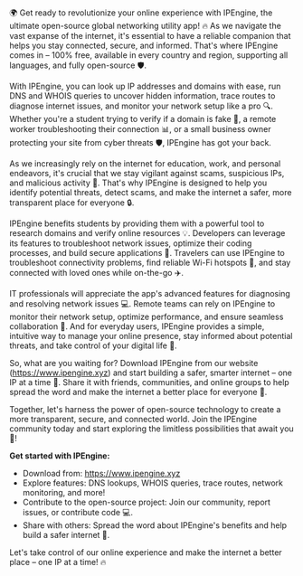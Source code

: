 🌍 Get ready to revolutionize your online experience with IPEngine, the ultimate open-source global networking utility app! 🔥 As we navigate the vast expanse of the internet, it's essential to have a reliable companion that helps you stay connected, secure, and informed. That's where IPEngine comes in – 100% free, available in every country and region, supporting all languages, and fully open-source 🛡️.

With IPEngine, you can look up IP addresses and domains with ease, run DNS and WHOIS queries to uncover hidden information, trace routes to diagnose internet issues, and monitor your network setup like a pro 🔍. Whether you're a student trying to verify if a domain is fake 💸, a remote worker troubleshooting their connection 📊, or a small business owner protecting your site from cyber threats 🛡️, IPEngine has got your back.

As we increasingly rely on the internet for education, work, and personal endeavors, it's crucial that we stay vigilant against scams, suspicious IPs, and malicious activity 🚀. That's why IPEngine is designed to help you identify potential threats, detect scams, and make the internet a safer, more transparent place for everyone 🔒.

IPEngine benefits students by providing them with a powerful tool to research domains and verify online resources 💡. Developers can leverage its features to troubleshoot network issues, optimize their coding processes, and build secure applications 🔧. Travelers can use IPEngine to troubleshoot connectivity problems, find reliable Wi-Fi hotspots 📱, and stay connected with loved ones while on-the-go ✈️.

IT professionals will appreciate the app's advanced features for diagnosing and resolving network issues 💻. Remote teams can rely on IPEngine to monitor their network setup, optimize performance, and ensure seamless collaboration 🤝. And for everyday users, IPEngine provides a simple, intuitive way to manage your online presence, stay informed about potential threats, and take control of your digital life 💪.

So, what are you waiting for? Download IPEngine from our website (https://www.ipengine.xyz) and start building a safer, smarter internet – one IP at a time 🚀. Share it with friends, communities, and online groups to help spread the word and make the internet a better place for everyone 👫.

Together, let's harness the power of open-source technology to create a more transparent, secure, and connected world. Join the IPEngine community today and start exploring the limitless possibilities that await you 🌟!

**Get started with IPEngine:**

* Download from: https://www.ipengine.xyz
* Explore features: DNS lookups, WHOIS queries, trace routes, network monitoring, and more!
* Contribute to the open-source project: Join our community, report issues, or contribute code 💻.
* Share with others: Spread the word about IPEngine's benefits and help build a safer internet 📢.

Let's take control of our online experience and make the internet a better place – one IP at a time! 🔥